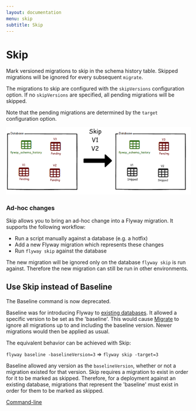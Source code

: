 ```yaml
---
layout: documentation
menu: skip
subtitle: Skip
---
```

# Skip

Mark versioned migrations to skip in the schema history table. Skipped migrations will be ignored for every subsequent `migrate`.

The migrations to skip are configured with the `skipVersions` configuration option. If no `skipVersions` are specified, all pending migrations will be skipped.

Note that the pending migrations are determined by the `target` configuration option.

![Skip](/assets/balsamiq/command-skip.png)

### Ad-hoc changes

Skip allows you to bring an ad-hoc change into a Flyway migration. It supports the following workflow:

- Run a script manually against a database (e.g. a hotfix)
- Add a new Flyway migration which represents these changes
- Run `flyway skip` against the database

The new migration will be ignored only on the database `flyway skip` is run against. Therefore the new migration can still be run in other environments.

## Use Skip instead of Baseline

The Baseline command is now deprecated.

Baseline was for introducing Flyway to [existing databases](/documentation/existing). It allowed a specific version to be set as the 'baseline'. This would cause [Migrate](/documentation/command/migrate) to ignore all migrations up to and including the baseline version. Newer migrations would then be applied as usual.

The equivalent behavior can be achieved with Skip:

`flyway baseline -baselineVersion=3` => `flyway skip -target=3`

Baseline allowed any version as the `baselineVersion`, whether or not a migration existed for that version. Skip requires a migration to exist in order for it to be marked as skipped. Therefore, for a deployment against an existing database, migrations that represent the 'baseline' must exist in order for them to be marked as skipped.

<p class="next-steps">
    <a class="btn btn-primary" href="/documentation/commandline/">Command-line <i class="fa fa-arrow-right"></i></a>
</p>